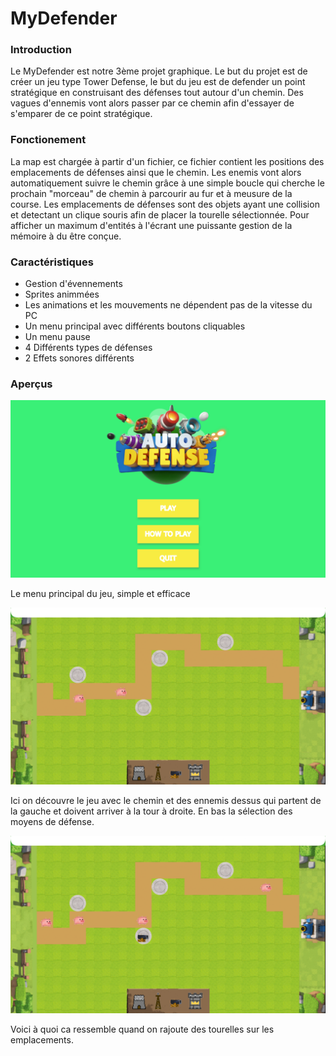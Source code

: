 # MyDefender

### Introduction

Le MyDefender est notre 3ème projet graphique. Le but du projet est de créer un jeu type Tower Defense, le but du jeu est de defender un point stratégique en construisant des défenses tout autour d'un chemin. Des vagues d'ennemis vont alors passer par ce chemin afin d'essayer de s'emparer de ce point stratégique.



### Fonctionement

La map est chargée à partir d'un fichier, ce fichier contient les positions des emplacements de défenses ainsi que le chemin. Les enemis vont alors automatiquement suivre le chemin grâce à une simple boucle qui cherche le prochain "morceau" de chemin à parcourir au fur et à meusure de la course. Les emplacements de défenses sont des objets ayant une collision et detectant un clique souris afin de placer la tourelle sélectionnée. Pour afficher un maximum d'entités à l'écrant une puissante gestion de la mémoire à du être conçue.



### Caractéristiques

* Gestion d'évennements
* Sprites animmées
* Les animations et les mouvements ne dépendent pas de la vitesse du PC
* Un menu principal avec différents boutons cliquables
* Un menu pause
* 4 Différents types de défenses
* 2 Effets sonores différents

### Aperçus

![](.gitbook/assets/image.png)

Le menu principal du jeu, simple et efficace

![](<.gitbook/assets/image (3).png>)

Ici on découvre le jeu avec le chemin et des ennemis dessus qui partent de la gauche et doivent arriver à la tour à droite. En bas la sélection des moyens de défense.

![](<.gitbook/assets/image (1).png>)

Voici à quoi ca ressemble quand on rajoute des tourelles sur les emplacements.
